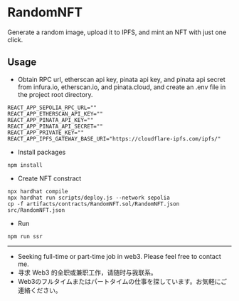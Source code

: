 # RandomNFT
Generate a random image, upload it to IPFS, and mint an NFT with just one click.

## Usage

- Obtain RPC url, etherscan api key, pinata api key, and pinata api secret from infura.io, etherscan.io, and pinata.cloud, and create an .env file in the project root directory.
```
REACT_APP_SEPOLIA_RPC_URL=""
REACT_APP_ETHERSCAN_API_KEY=""
REACT_APP_PINATA_API_KEY=""
REACT_APP_PINATA_API_SECRET=""
REACT_APP_PRIVATE_KEY=""
REACT_APP_IPFS_GATEWAY_BASE_URI="https://cloudflare-ipfs.com/ipfs/"
```

- Install packages
```
npm install
```

- Create NFT constract
```
npx hardhat compile
npx hardhat run scripts/deploy.js --network sepolia
cp -f artifacts/contracts/RandomNFT.sol/RandomNFT.json src/RandomNFT.json
```

- Run
```
npm run ssr
```


---
- Seeking full-time or part-time job in web3. Please feel free to contact me.
- 寻求 Web3 的全职或兼职工作，请随时与我联系。
- Web3のフルタイムまたはパートタイムの仕事を探しています。お気軽にご連絡ください。
